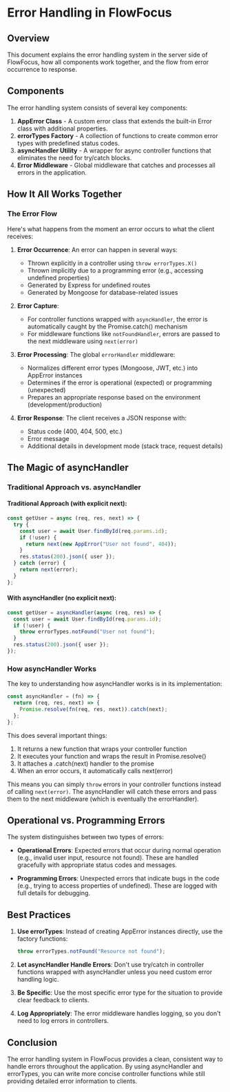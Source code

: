 # Error Handling in FlowFocus

## Overview

This document explains the error handling system in the server side of FlowFocus, how all components work together, and the flow from error occurrence to response.

## Components

The error handling system consists of several key components:

1. **AppError Class** - A custom error class that extends the built-in Error class with additional properties.
2. **errorTypes Factory** - A collection of functions to create common error types with predefined status codes.
3. **asyncHandler Utility** - A wrapper for async controller functions that eliminates the need for try/catch blocks.
4. **Error Middleware** - Global middleware that catches and processes all errors in the application.

## How It All Works Together

### The Error Flow

Here's what happens from the moment an error occurs to what the client receives:

1. **Error Occurrence**: An error can happen in several ways:

   - Thrown explicitly in a controller using `throw errorTypes.X()`
   - Thrown implicitly due to a programming error (e.g., accessing undefined properties)
   - Generated by Express for undefined routes
   - Generated by Mongoose for database-related issues

2. **Error Capture**:

   - For controller functions wrapped with `asyncHandler`, the error is automatically caught by the Promise.catch() mechanism
   - For middleware functions like `notFoundHandler`, errors are passed to the next middleware using `next(error)`

3. **Error Processing**: The global `errorHandler` middleware:

   - Normalizes different error types (Mongoose, JWT, etc.) into AppError instances
   - Determines if the error is operational (expected) or programming (unexpected)
   - Prepares an appropriate response based on the environment (development/production)

4. **Error Response**: The client receives a JSON response with:
   - Status code (400, 404, 500, etc.)
   - Error message
   - Additional details in development mode (stack trace, request details)

## The Magic of asyncHandler

### Traditional Approach vs. asyncHandler

#### Traditional Approach (with explicit next):

```javascript
const getUser = async (req, res, next) => {
  try {
    const user = await User.findById(req.params.id);
    if (!user) {
      return next(new AppError("User not found", 404));
    }
    res.status(200).json({ user });
  } catch (error) {
    return next(error);
  }
};
```

#### With asyncHandler (no explicit next):

```javascript
const getUser = asyncHandler(async (req, res) => {
  const user = await User.findById(req.params.id);
  if (!user) {
    throw errorTypes.notFound("User not found");
  }
  res.status(200).json({ user });
});
```

### How asyncHandler Works

The key to understanding how asyncHandler works is in its implementation:

```javascript
const asyncHandler = (fn) => {
  return (req, res, next) => {
    Promise.resolve(fn(req, res, next)).catch(next);
  };
};
```

This does several important things:

1. It returns a new function that wraps your controller function
2. It executes your function and wraps the result in Promise.resolve()
3. It attaches a .catch(next) handler to the promise
4. When an error occurs, it automatically calls next(error)

This means you can simply `throw` errors in your controller functions instead of calling `next(error)`. The asyncHandler will catch these errors and pass them to the next middleware (which is eventually the errorHandler).

## Operational vs. Programming Errors

The system distinguishes between two types of errors:

- **Operational Errors**: Expected errors that occur during normal operation (e.g., invalid user input, resource not found). These are handled gracefully with appropriate status codes and messages.

- **Programming Errors**: Unexpected errors that indicate bugs in the code (e.g., trying to access properties of undefined). These are logged with full details for debugging.

## Best Practices

1. **Use errorTypes**: Instead of creating AppError instances directly, use the factory functions:

   ```javascript
   throw errorTypes.notFound("Resource not found");
   ```

2. **Let asyncHandler Handle Errors**: Don't use try/catch in controller functions wrapped with asyncHandler unless you need custom error handling logic.

3. **Be Specific**: Use the most specific error type for the situation to provide clear feedback to clients.

4. **Log Appropriately**: The error middleware handles logging, so you don't need to log errors in controllers.

## Conclusion

The error handling system in FlowFocus provides a clean, consistent way to handle errors throughout the application. By using asyncHandler and errorTypes, you can write more concise controller functions while still providing detailed error information to clients.
